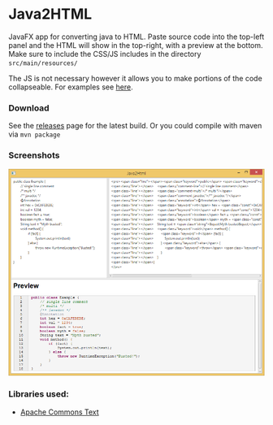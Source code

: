 # Java2HTML

JavaFX app for converting java to HTML. Paste source code into the top-left panel and the HTML will show in the top-right, with a preview at the bottom.
Make sure to include the CSS/JS includes in the directory `src/main/resources/`

The JS is not necessary however it allows you to make portions of the code collapseable. For examples see [here](https://col-e.github.io/Recaf/plugins-ex-mwscan.html). 

### Download

See the [releases](https://github.com/Col-E/Java2HTML/releases) page for the latest build. Or you could compile with maven via `mvn package`

### Screenshots

![Screenshot](screenshot.png)

### Libraries used:

* [Apache Commons Text](https://commons.apache.org/proper/commons-text/)